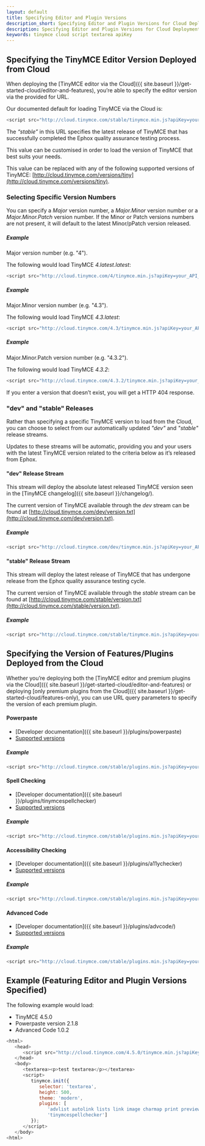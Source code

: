 ```yaml
---
layout: default
title: Specifying Editor and Plugin Versions
description_short: Specifying Editor and Plugin Versions for Cloud Deployments
description: Specifying Editor and Plugin Versions for Cloud Deployments
keywords: tinymce cloud script textarea apiKey
---
```


## Specifying the TinyMCE Editor Version Deployed from Cloud

When deploying the [TinyMCE editor via the Cloud]({{ site.baseurl }}/get-started-cloud/editor-and-features), you’re able to specify the editor version via the provided for URL.

Our documented default for loading TinyMCE via the Cloud is:

```js
<script src="http://cloud.tinymce.com/stable/tinymce.min.js?apiKey=your_API_key"></script>
```

The *“stable”* in this URL specifies the latest release of TinyMCE that has successfully completed the Ephox quality assurance testing process.

This value can be customised in order to load the version of TinyMCE that best suits your needs.

This value can be replaced with any of the following supported versions of TinyMCE: [http://cloud.tinymce.com/versions/tiny](http://cloud.tinymce.com/versions/tiny).

### Selecting Specific Version Numbers

You can specify a *Major* version number, a *Major.Minor* version number or a *Major.Minor.Patch* version number. If the Minor or Patch versions numbers are not present, it will default to the latest Minor/pPatch version released.

##### Example
Major version number (e.g. "4").

The following would load TinyMCE *4.latest.latest*:

```js
<script src="http://cloud.tinymce.com/4/tinymce.min.js?apiKey=your_API_key"></script>
```

##### Example
Major.Minor version number (e.g. "4.3"). 

The following would load TinyMCE *4.3.latest*:

```js
<script src="http://cloud.tinymce.com/4.3/tinymce.min.js?apiKey=your_API_key"></script>
```

##### Example
Major.Minor.Patch version number (e.g. "4.3.2"). 

The following would load TinyMCE *4.3.2*:

```js
<script src="http://cloud.tinymce.com/4.3.2/tinymce.min.js?apiKey=your_API_key"></script>
```

If you enter a version that doesn’t exist, you will get a HTTP 404 response.

### "dev" and "stable" Releases

Rather than specifying a specific TinyMCE version to load from the Cloud, you can choose to select from our automatically updated *"dev"* and *"stable"* release streams.

Updates to these streams will be automatic, providing you and your users with the latest TinyMCE version related to the criteria below as it’s released from Ephox.

#### "dev" Release Stream

This stream will deploy the absolute latest released TinyMCE version seen in the [TinyMCE changelog]({{ site.baseurl }}/changelog/).

The current version of TinyMCE available through the *dev* stream can be found at [http://cloud.tinymce.com/dev/version.txt](http://cloud.tinymce.com/dev/version.txt).

##### Example

```js
<script src="http://cloud.tinymce.com/dev/tinymce.min.js?apiKey=your_API_key"></script>
```

#### "stable" Release Stream

This stream will deploy the latest release of TinyMCE that has undergone release from the Ephox quality assurance testing cycle.

The current version of TinyMCE available through the *stable* stream can be found at [http://cloud.tinymce.com/stable/version.txt](http://cloud.tinymce.com/stable/version.txt).

##### Example

```js
<script src="http://cloud.tinymce.com/stable/tinymce.min.js?apiKey=your_API_key"></script>
```

## Specifying the Version of Features/Plugins Deployed from the Cloud

Whether you’re deploying both the [TinyMCE editor and premium plugins via the Cloud]({{ site.baseurl }}/get-started-cloud/editor-and-features) or deploying [only premium plugins from the Cloud]({{ site.baseurl }}/get-started-cloud/features-only), you can use URL query parameters to specify the version of each premium plugin.

#### Powerpaste

* [Developer documentation]({{ site.baseurl }}/plugins/powerpaste)
* [Supported versions](http://plugins.tinymce.com/versions/powerpaste)

##### Example

```js
<script src="http://cloud.tinymce.com/stable/plugins.min.js?apiKey=your_API_key&powerpaste=2.1.8"></script>
```

#### Spell Checking

* [Developer documentation]({{ site.baseurl }}/plugins/tinymcespellchecker)
* [Supported versions](http://plugins.tinymce.com/versions/tinymcespellchecker)

##### Example

```js
<script src="http://cloud.tinymce.com/stable/plugins.min.js?apiKey=your_API_key&tinymcespellchecker=0.9.6"></script>
```

#### Accessibility Checking

* [Developer documentation]({{ site.baseurl }}/plugins/a11ychecker)
* [Supported versions](http://plugins.tinymce.com/versions/a11ychecker)

##### Example

```js 
<script src="http://cloud.tinymce.com/stable/plugins.min.js?apiKey=your_API_key&a11ychecker=1.0.2"></script>
```

#### Advanced Code

* [Developer documentation]({{ site.baseurl }}/plugins/advcode/)
* [Supported versions](http://plugins.tinymce.com/versions/advcode)

##### Example

```js
<script src="http://cloud.tinymce.com/stable/plugins.min.js?apiKey=your_API_key&advcode=1.0.2"></script>
```

## Example (Featuring Editor and Plugin Versions Specified)

The following example would load:

* TinyMCE 4.5.0
* Powerpaste version 2.1.8
* Advanced Code 1.0.2

```js
<html>
   <head>
      <script src="http://cloud.tinymce.com/4.5.0/tinymce.min.js?apiKey=your_API_key&powerpaste=2.1.8&advcode=1.0.2"></script>
   </head>
   <body>
      <textarea><p>test textarea</p></textarea>
      <script>
         tinymce.init({
            selector: 'textarea',
            height: 500,
            theme: 'modern',
            plugins: [
               'advlist autolink lists link image charmap print preview hr anchor pagebreak',
               'tinymcespellchecker']
         });
      </script>
   </body>
<html>

```
